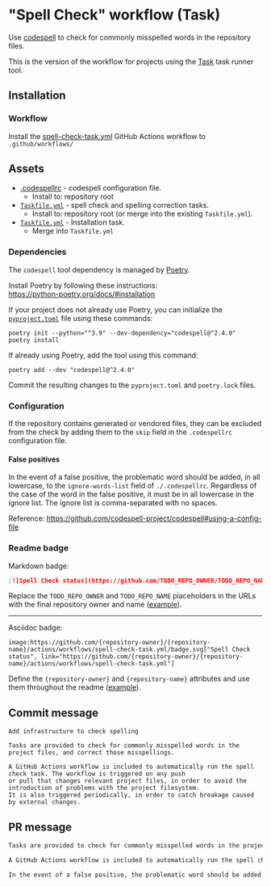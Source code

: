 # "Spell Check" workflow (Task)

Use [codespell](https://github.com/codespell-project/codespell) to check for commonly misspelled words in the repository files.

This is the version of the workflow for projects using the [Task](https://taskfile.dev/#/) task runner tool.

## Installation

### Workflow

Install the [spell-check-task.yml](spell-check-task.yml) GitHub Actions workflow to `.github/workflows/`

## Assets

- [.codespellrc](assets/spell-check/.codespellrc) - codespell configuration file.
  - Install to: repository root
- [`Taskfile.yml`](assets/spell-check-task/Taskfile.yml) - spell check and spelling correction tasks.
  - Install to: repository root (or merge into the existing `Taskfile.yml`).
- [`Taskfile.yml`](assets/poetry-task/Taskfile.yml) - Installation task.
  - Merge into `Taskfile.yml`

### Dependencies

The `codespell` tool dependency is managed by [Poetry](https://python-poetry.org/).

Install Poetry by following these instructions:<br />
https://python-poetry.org/docs/#installation

If your project does not already use Poetry, you can initialize the [`pyproject.toml`](https://python-poetry.org/docs/pyproject/) file using these commands:

```
poetry init --python="^3.9" --dev-dependency="codespell@^2.4.0"
poetry install
```

If already using Poetry, add the tool using this command:

```
poetry add --dev "codespell@^2.4.0"
```

Commit the resulting changes to the `pyproject.toml` and `poetry.lock` files.

### Configuration

If the repository contains generated or vendored files, they can be excluded from the check by adding them to the `skip` field in the `.codespellrc` configuration file.

#### False positives

In the event of a false positive, the problematic word should be added, in all lowercase, to the `ignore-words-list` field of `./.codespellrc`. Regardless of the case of the word in the false positive, it must be in all lowercase in the ignore list. The ignore list is comma-separated with no spaces.

Reference:
https://github.com/codespell-project/codespell#using-a-config-file

### Readme badge

Markdown badge:

```markdown
[![Spell Check status](https://github.com/TODO_REPO_OWNER/TODO_REPO_NAME/actions/workflows/spell-check-task.yml/badge.svg)](https://github.com/TODO_REPO_OWNER/TODO_REPO_NAME/actions/workflows/spell-check-task.yml)
```

Replace the `TODO_REPO_OWNER` and `TODO_REPO_NAME` placeholders in the URLs with the final repository owner and name ([example](https://raw.githubusercontent.com/arduino-libraries/ArduinoIoTCloud/master/README.md)).

---

Asciidoc badge:

```adoc
image:https://github.com/{repository-owner}/{repository-name}/actions/workflows/spell-check-task.yml/badge.svg["Spell Check status", link="https://github.com/{repository-owner}/{repository-name}/actions/workflows/spell-check-task.yml"]
```

Define the `{repository-owner}` and `{repository-name}` attributes and use them throughout the readme ([example](https://raw.githubusercontent.com/arduino-libraries/WiFiNINA/master/README.adoc)).

## Commit message

```
Add infrastructure to check spelling

Tasks are provided to check for commonly misspelled words in the project files, and correct those misspellings.

A GitHub Actions workflow is included to automatically run the spell check task. The workflow is triggered on any push
or pull that changes relevant project files, in order to avoid the introduction of problems with the project filesystem.
It is also triggered periodically, in order to catch breakage caused by external changes.
```

## PR message

```markdown
Tasks are provided to check for commonly misspelled words in the project files, and correct those misspellings.

A GitHub Actions workflow is included to automatically run the spell check task. The workflow is triggered on any push or pull that changes relevant project files, in order to avoid the introduction of problems with the project filesystem. It is also triggered periodically, in order to catch breakage caused by external changes.

In the event of a false positive, the problematic word should be added, in all lowercase, to the `ignore-words-list` field of `.codespellrc`. Regardless of the case of the word in the false positive, it must be in all lowercase in the ignore list. The ignore list is comma-separated with no spaces.
```
